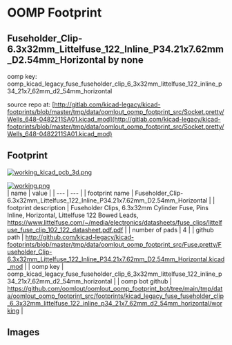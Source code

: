 # OOMP Footprint  
## Fuseholder_Clip-6.3x32mm_Littelfuse_122_Inline_P34.21x7.62mm_D2.54mm_Horizontal  by none  
  
oomp key: oomp_kicad_legacy_fuse_fuseholder_clip_6_3x32mm_littelfuse_122_inline_p34_21x7_62mm_d2_54mm_horizontal  
  
source repo at: [http://gitlab.com/kicad-legacy/kicad-footprints/blob/master/tmp/data/oomlout_oomp_footprint_src/Socket.pretty/Wells_648-0482211SA01.kicad_mod](http://gitlab.com/kicad-legacy/kicad-footprints/blob/master/tmp/data/oomlout_oomp_footprint_src/Socket.pretty/Wells_648-0482211SA01.kicad_mod)  
## Footprint  
  
[![working_kicad_pcb_3d.png](working_kicad_pcb_3d_600.png)](working_kicad_pcb_3d.png)  
  
[![working.png](working_600.png)](working.png)  
| name | value | 
| --- | --- | 
| footprint name | Fuseholder_Clip-6.3x32mm_Littelfuse_122_Inline_P34.21x7.62mm_D2.54mm_Horizontal | 
| footprint description | Fuseholder Clips, 6.3x32mm Cylinder Fuse, Pins Inline, Horizontal, Littelfuse 122 Bowed Leads, https://www.littelfuse.com/~/media/electronics/datasheets/fuse_clips/littelfuse_fuse_clip_102_122_datasheet.pdf.pdf | 
| number of pads | 4 | 
| github path | http://github.com/kicad-legacy/kicad-footprints/blob/master/tmp/data/oomlout_oomp_footprint_src/Fuse.pretty/Fuseholder_Clip-6.3x32mm_Littelfuse_122_Inline_P34.21x7.62mm_D2.54mm_Horizontal.kicad_mod | 
| oomp key | oomp_kicad_legacy_fuse_fuseholder_clip_6_3x32mm_littelfuse_122_inline_p34_21x7_62mm_d2_54mm_horizontal | 
| oomp bot github | https://github.com/oomlout/oomlout_oomp_footprint_bot/tree/main/tmp/data/oomlout_oomp_footprint_src/footprints/kicad_legacy_fuse_fuseholder_clip_6_3x32mm_littelfuse_122_inline_p34_21x7_62mm_d2_54mm_horizontal/working | 
## Images  
